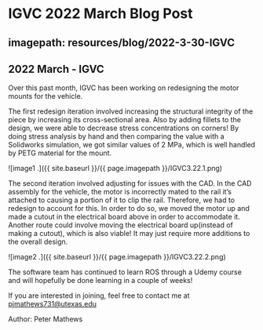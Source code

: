 # IGVC 2022 March Blog Post
## imagepath: resources/blog/2022-3-30-IGVC
## 2022 March - IGVC

Over this past month, IGVC has been working on redesigning the motor mounts for the vehicle.

The first redesign iteration involved increasing the structural integrity of the piece by increasing its cross-sectional area. Also by adding fillets to the design, we were able to decrease stress concentrations on corners! By doing stress analysis by hand and then comparing the value with a Solidworks simulation, we got similar values of 2 MPa, which is well handled by PETG material for the mount.

![image1 .]({{ site.baseurl }}/{{ page.imagepath }}/IGVC3.22.1.png)

The second iteration involved adjusting for issues with the CAD. In the CAD assembly for the vehicle, the motor is incorrectly mated to the rail it’s attached to causing a portion of it to clip the rail. Therefore, we had to redesign to account for this. In order to do so, we moved the motor up and made a cutout in the electrical board above in order to accommodate it. Another route could involve moving the electrical board up(instead of making a cutout), which is also viable! It may just require more additions to the overall design.

![image2 .]({{ site.baseurl }}/{{ page.imagepath }}/IGVC3.22.2.png)

The software team has continued to learn ROS through a Udemy course and will hopefully be done learning in a couple of weeks!

If you are interested in joining, feel free to contact me at pjmathews731@utexas.edu

Author: Peter Mathews